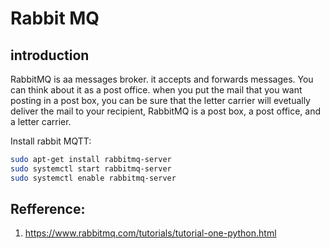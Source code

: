 # Rabbit MQ
## introduction 
RabbitMQ is aa messages broker. it accepts and forwards messages. You can think about it as a post office. when you put the mail  that you want posting in a post box, you can be sure that the letter carrier will evetually deliver the mail to your recipient, RabbitMQ is a post box, a post office, and a letter carrier.

Install rabbit MQTT:

```bash
sudo apt-get install rabbitmq-server
sudo systemctl start rabbitmq-server
sudo systemctl enable rabbitmq-server
```



## Refference:
1. https://www.rabbitmq.com/tutorials/tutorial-one-python.html
